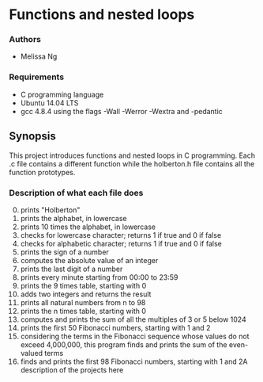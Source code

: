 
# Functions and nested loops

### Authors

* Melissa Ng

### Requirements

* C programming language
* Ubuntu 14.04 LTS
* gcc 4.8.4 using the flags -Wall -Werror -Wextra and -pedantic

## Synopsis

This project introduces functions and nested loops in C programming. Each .c file contains a different function while the holberton.h file contains all the function prototypes.

### Description of what each file does
0. prints "Holberton"
1. prints the alphabet, in lowercase
2. prints 10 times the alphabet, in lowercase
3. checks for lowercase character; returns 1 if true and 0 if false
4. checks for alphabetic character; returns 1 if true and 0 if false
5. prints the sign of a number
6. computes the absolute value of an integer
7. prints the last digit of a number
8. prints every minute starting from 00:00 to 23:59
9. prints the 9 times table, starting with 0
10. adds two integers and returns the result
11. prints all natural numbers from n to 98
100. prints the n times table, starting with 0
101. computes and prints the sum of all the multiples of 3 or 5 below 1024
102. prints the first 50 Fibonacci numbers, starting with 1 and 2
103. considering the terms in the Fibonacci sequence whose values do not exceed 4,000,000, this program finds and prints the sum of the even-valued terms
104. finds and prints the first 98 Fibonacci numbers, starting with 1 and 2A description of the projects here

